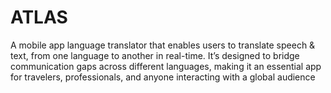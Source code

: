 # ATLAS
A mobile app language translator that enables users to translate speech & text, from one language to another in real-time. It’s designed to bridge communication gaps across different languages, making it an essential app for travelers, professionals, and anyone interacting with a global audience
